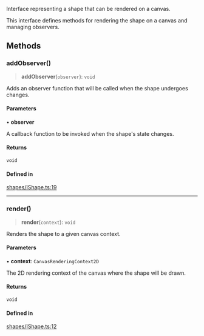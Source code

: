Interface representing a shape that can be rendered on a canvas.

This interface defines methods for rendering the shape on a canvas and managing observers.

## Methods

### addObserver()

> **addObserver**(`observer`): `void`

Adds an observer function that will be called when the shape undergoes changes.

#### Parameters

• **observer**

A callback function to be invoked when the shape's state changes.

#### Returns

`void`

#### Defined in

[shapes/IShape.ts:19](https://github.com/avolutions/canvas-painter/blob/56aac324567e77d4cae245ef30e1d3386af5f8f9/src/shapes/IShape.ts#L19)

***

### render()

> **render**(`context`): `void`

Renders the shape to a given canvas context.

#### Parameters

• **context**: `CanvasRenderingContext2D`

The 2D rendering context of the canvas where the shape will be drawn.

#### Returns

`void`

#### Defined in

[shapes/IShape.ts:12](https://github.com/avolutions/canvas-painter/blob/56aac324567e77d4cae245ef30e1d3386af5f8f9/src/shapes/IShape.ts#L12)
